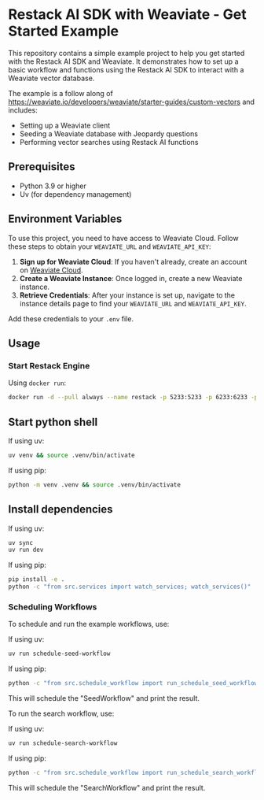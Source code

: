 # Restack AI SDK with Weaviate - Get Started Example

This repository contains a simple example project to help you get started with the Restack AI SDK and Weaviate. It demonstrates how to set up a basic workflow and functions using the Restack AI SDK to interact with a Weaviate vector database.

The example is a follow along of <https://weaviate.io/developers/weaviate/starter-guides/custom-vectors> and includes:

- Setting up a Weaviate client
- Seeding a Weaviate database with Jeopardy questions
- Performing vector searches using Restack AI functions

## Prerequisites

- Python 3.9 or higher
- Uv (for dependency management)

## Environment Variables

To use this project, you need to have access to Weaviate Cloud. Follow these steps to obtain your `WEAVIATE_URL` and `WEAVIATE_API_KEY`:

1. **Sign up for Weaviate Cloud**: If you haven't already, create an account on [Weaviate Cloud](https://console.weaviate.cloud).
2. **Create a Weaviate Instance**: Once logged in, create a new Weaviate instance.
3. **Retrieve Credentials**: After your instance is set up, navigate to the instance details page to find your `WEAVIATE_URL` and `WEAVIATE_API_KEY`.

Add these credentials to your `.env` file.

## Usage

### Start Restack Engine

Using `docker run`:

```bash
docker run -d --pull always --name restack -p 5233:5233 -p 6233:6233 -p 7233:7233 -p 9233:9233 ghcr.io/restackio/restack:main
```

## Start python shell

If using uv:

```bash
uv venv && source .venv/bin/activate
```

If using pip:

```bash
python -m venv .venv && source .venv/bin/activate
```

## Install dependencies

If using uv:

```bash
uv sync
uv run dev
```

If using pip:

```bash
pip install -e .
python -c "from src.services import watch_services; watch_services()"
```

### Scheduling Workflows

To schedule and run the example workflows, use:

If using uv:

```bash
uv run schedule-seed-workflow
```

If using pip:

```bash
python -c "from src.schedule_workflow import run_schedule_seed_workflow; run_schedule_seed_workflow()"
```

This will schedule the "SeedWorkflow" and print the result.

To run the search workflow, use:

If using uv:

```bash
uv run schedule-search-workflow
```

If using pip:

```bash
python -c "from src.schedule_workflow import run_schedule_search_workflow; run_schedule_search_workflow()"
```

This will schedule the "SearchWorkflow" and print the result.
